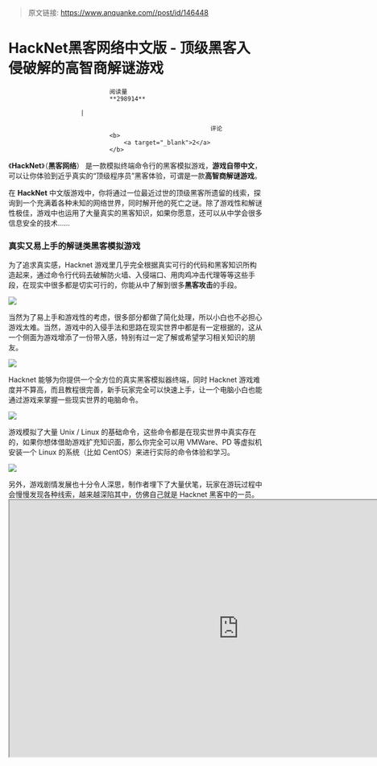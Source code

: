 > 原文链接: https://www.anquanke.com//post/id/146448 


# HackNet黑客网络中文版 - 顶级黑客入侵破解的高智商解谜游戏


                                阅读量   
                                **298914**
                            
                        |
                        
                                                            评论
                                <b>
                                    <a target="_blank">2</a>
                                </b>
                                                                                    



《**HackNet**》（**黑客网络**） 是一款模拟终端命令行的黑客模拟游戏，**游戏自带中文**，可以让你体验到近乎真实的“顶级程序员”黑客体验，可谓是一款**高智商解谜游戏**。

在 **HackNet** 中文版游戏中，你将通过一位最近过世的顶级黑客所遗留的线索，探询到一个充满着各种未知的网络世界，同时解开他的死亡之谜。除了游戏性和解谜性极佳，游戏中也运用了大量真实的黑客知识，如果你愿意，还可以从中学会很多信息安全的技术……

### 真实又易上手的解谜类黑客模拟游戏

为了追求真实感，Hacknet 游戏里几乎完全根据真实可行的代码和黑客知识所构造起来，通过命令行代码去破解防火墙、入侵端口、用肉鸡冲击代理等等这些手段，在现实中很多都是切实可行的，你能从中了解到很多**黑客攻击**的手段。

[![](https://p5.ssl.qhimg.com/t012e69dcffa089d1ae.jpg)](https://p5.ssl.qhimg.com/t012e69dcffa089d1ae.jpg)

当然为了易上手和游戏性的考虑，很多部分都做了简化处理，所以小白也不必担心游戏太难。当然，游戏中的入侵手法和思路在现实世界中都是有一定根据的，这从一个侧面为游戏增添了一份带入感，特别有过一定了解或希望学习相关知识的朋友。

[![](https://p4.ssl.qhimg.com/t01b3beab7c54474f95.jpg)](https://p4.ssl.qhimg.com/t01b3beab7c54474f95.jpg)

Hacknet 能够为你提供一个全方位的真实黑客模拟器终端，同时 Hacknet 游戏难度并不算高，而且教程很完善，新手玩家完全可以快速上手，让一个电脑小白也能通过游戏来掌握一些现实世界的电脑命令。

[![](https://p2.ssl.qhimg.com/t0157b75f440e3579d0.gif)](https://p2.ssl.qhimg.com/t0157b75f440e3579d0.gif)

游戏模拟了大量 Unix / Linux 的基础命令，这些命令都是在现实世界中真实存在的，如果你想体借助游戏扩充知识面，那么你完全可以用 VMWare、PD 等虚拟机安装一个 Linux 的系统（比如 CentOS）来进行实际的命令体验和学习。

[![](https://p1.ssl.qhimg.com/t010ce956902d7d8450.gif)](https://p1.ssl.qhimg.com/t010ce956902d7d8450.gif)

另外，游戏剧情发展也十分令人深思，制作者埋下了大量伏笔，玩家在游玩过程中会慢慢发现各种线索，越来越深陷其中，仿佛自己就是 Hacknet 黑客中的一员。<br><iframe src="https://player.youku.com/embed/XMTQyMzY3ODI0NA==" width="910" height="510" allowfullscreen="allowfullscreen"></iframe>


